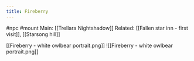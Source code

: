 ---title: Fireberry---
#npc #mount 
Main: [[Trellara Nightshadow]]
Related: [[Fallen star inn - first visit]], [[Starsong hill]]

[[Fireberry - white owlbear portrait.png]]
![[Fireberry - white owlbear portrait.png]]
